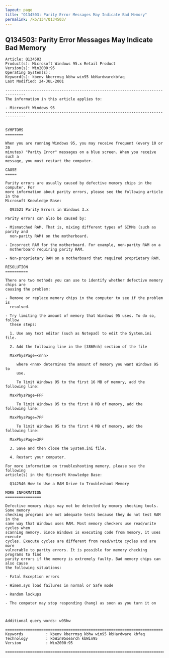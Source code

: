 ```yaml
---
layout: page
title: "Q134503: Parity Error Messages May Indicate Bad Memory"
permalink: /kb/134/Q134503/
---
```


## Q134503: Parity Error Messages May Indicate Bad Memory

	Article: Q134503
	Product(s): Microsoft Windows 95.x Retail Product
	Version(s): Win2000:95
	Operating System(s): 
	Keyword(s): kbenv kberrmsg kbhw win95 kbHardwarekbfaq
	Last Modified: 24-JUL-2001
	
	-------------------------------------------------------------------------------
	The information in this article applies to:
	
	- Microsoft Windows 95 
	-------------------------------------------------------------------------------
	
	
	SYMPTOMS
	========
	
	When you are running Windows 95, you may receive frequent (every 10 or 20
	minutes) "Parity Error" messages on a blue screen. When you receive such a
	message, you must restart the computer.
	
	CAUSE
	=====
	
	Parity errors are usually caused by defective memory chips in the computer. For
	more information about parity errors, please see the following article in the
	Microsoft Knowledge Base:
	
	  Q93521 Parity Errors in Windows 3.x
	
	Parity errors can also be caused by:
	
	- Mismatched RAM. That is, mixing different types of SIMMs (such as parity and
	  non-parity RAM) on the motherboard.
	
	- Incorrect RAM for the motherboard. For example, non-parity RAM on a
	  motherboard requiring parity RAM.
	
	- Non-proprietary RAM on a motherboard that required proprietary RAM.
	
	RESOLUTION
	==========
	
	There are two methods you can use to identify whether defective memory chips are
	causing the problem:
	
	- Remove or replace memory chips in the computer to see if the problem is
	  resolved.
	
	- Try limiting the amount of memory that Windows 95 uses. To do so, follow
	  these steps:
	
	  1. Use any text editor (such as Notepad) to edit the System.ini file.
	
	  2. Add the following line in the [386Enh] section of the file
	
	  MaxPhysPage=<nnn>
	
	     where <nnn> determines the amount of memory you want Windows 95 to
	     use.
	
	     To limit Windows 95 to the first 16 MB of memory, add the following line:
	
	  MaxPhysPage=FFF
	
	     To limit Windows 95 to the first 8 MB of memory, add the following line:
	
	  MaxPhysPage=7FF
	
	     To limit Windows 95 to the first 4 MB of memory, add the following line:
	
	  MaxPhysPage=3FF
	
	  3. Save and then close the System.ini file.
	
	  4. Restart your computer.
	
	For more information on troubleshooting memory, please see the following
	article(s) in the Microsoft Knowledge Base:
	
	  Q142546 How to Use a RAM Drive to Troubleshoot Memory
	
	MORE INFORMATION
	================
	
	Defective memory chips may not be detected by memory checking tools. Some memory
	checking programs are not adequate tests because they do not test RAM in the
	same way that Windows uses RAM. Most memory checkers use read/write cycles when
	scanning memory. Since Windows is executing code from memory, it uses execute
	cycles. Execute cycles are different from read/write cycles and are more
	vulnerable to parity errors. It is possible for memory checking programs to find
	parity errors if the memory is extremely faulty. Bad memory chips can also cause
	the following situations:
	
	- Fatal Exception errors
	
	- Himem.sys load failures in normal or Safe mode
	
	- Random lockups
	
	- The computer may stop responding (hang) as soon as you turn it on
	
	
	
	Additional query words: w95hw
	
	======================================================================
	Keywords          : kbenv kberrmsg kbhw win95 kbHardware kbfaq
	Technology        : kbWin95search kbWin95
	Version           : Win2000:95
	
	=============================================================================
	
